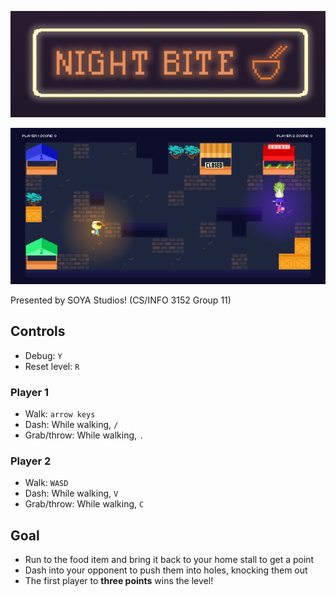 ![](core/assets/logo/night-bite-sign-black-v3.png)

![](core/assets/logo/gameplay-screenshot-prebeta.png)

Presented by SOYA Studios! (CS/INFO 3152 Group 11)

## Controls
- Debug: `Y`
- Reset level: `R`

### Player 1
- Walk: `arrow keys`
- Dash: While walking, `/`
- Grab/throw: While walking, `.`

### Player 2
- Walk: `WASD`
- Dash: While walking, `V`
- Grab/throw: While walking, `C`

## Goal
- Run to the food item and bring it back to your home stall to get a point
- Dash into your opponent to push them into holes, knocking them out
- The first player to **three points** wins the level!
